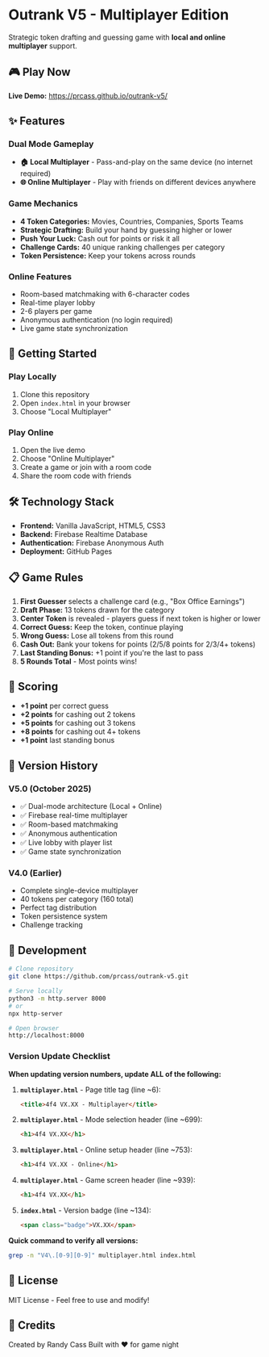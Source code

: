 # Outrank V5 - Multiplayer Edition

Strategic token drafting and guessing game with **local and online multiplayer** support.

## 🎮 Play Now

**Live Demo:** https://prcass.github.io/outrank-v5/

## ✨ Features

### Dual Mode Gameplay
- **🏠 Local Multiplayer** - Pass-and-play on the same device (no internet required)
- **🌐 Online Multiplayer** - Play with friends on different devices anywhere

### Game Mechanics
- **4 Token Categories:** Movies, Countries, Companies, Sports Teams
- **Strategic Drafting:** Build your hand by guessing higher or lower
- **Push Your Luck:** Cash out for points or risk it all
- **Challenge Cards:** 40 unique ranking challenges per category
- **Token Persistence:** Keep your tokens across rounds

### Online Features
- Room-based matchmaking with 6-character codes
- Real-time player lobby
- 2-6 players per game
- Anonymous authentication (no login required)
- Live game state synchronization

## 🚀 Getting Started

### Play Locally
1. Clone this repository
2. Open `index.html` in your browser
3. Choose "Local Multiplayer"

### Play Online
1. Open the live demo
2. Choose "Online Multiplayer"
3. Create a game or join with a room code
4. Share the room code with friends

## 🛠️ Technology Stack

- **Frontend:** Vanilla JavaScript, HTML5, CSS3
- **Backend:** Firebase Realtime Database
- **Authentication:** Firebase Anonymous Auth
- **Deployment:** GitHub Pages

## 📋 Game Rules

1. **First Guesser** selects a challenge card (e.g., "Box Office Earnings")
2. **Draft Phase:** 13 tokens drawn for the category
3. **Center Token** is revealed - players guess if next token is higher or lower
4. **Correct Guess:** Keep the token, continue playing
5. **Wrong Guess:** Lose all tokens from this round
6. **Cash Out:** Bank your tokens for points (2/5/8 points for 2/3/4+ tokens)
7. **Last Standing Bonus:** +1 point if you're the last to pass
8. **5 Rounds Total** - Most points wins!

## 🎯 Scoring

- **+1 point** per correct guess
- **+2 points** for cashing out 2 tokens
- **+5 points** for cashing out 3 tokens
- **+8 points** for cashing out 4+ tokens
- **+1 point** last standing bonus

## 📝 Version History

### V5.0 (October 2025)
- ✅ Dual-mode architecture (Local + Online)
- ✅ Firebase real-time multiplayer
- ✅ Room-based matchmaking
- ✅ Anonymous authentication
- ✅ Live lobby with player list
- ✅ Game state synchronization

### V4.0 (Earlier)
- Complete single-device multiplayer
- 40 tokens per category (160 total)
- Perfect tag distribution
- Token persistence system
- Challenge tracking

## 🔧 Development

```bash
# Clone repository
git clone https://github.com/prcass/outrank-v5.git

# Serve locally
python3 -m http.server 8000
# or
npx http-server

# Open browser
http://localhost:8000
```

### Version Update Checklist

**When updating version numbers, update ALL of the following:**

1. **`multiplayer.html`** - Page title tag (line ~6):
   ```html
   <title>4f4 VX.XX - Multiplayer</title>
   ```

2. **`multiplayer.html`** - Mode selection header (line ~699):
   ```html
   <h1>4f4 VX.XX</h1>
   ```

3. **`multiplayer.html`** - Online setup header (line ~753):
   ```html
   <h1>4f4 VX.XX - Online</h1>
   ```

4. **`multiplayer.html`** - Game screen header (line ~939):
   ```html
   <h1>4f4 VX.XX</h1>
   ```

5. **`index.html`** - Version badge (line ~134):
   ```html
   <span class="badge">VX.XX</span>
   ```

**Quick command to verify all versions:**
```bash
grep -n "V4\.[0-9][0-9]" multiplayer.html index.html
```

## 📄 License

MIT License - Feel free to use and modify!

## 🙏 Credits

Created by Randy Cass
Built with ❤️ for game night
